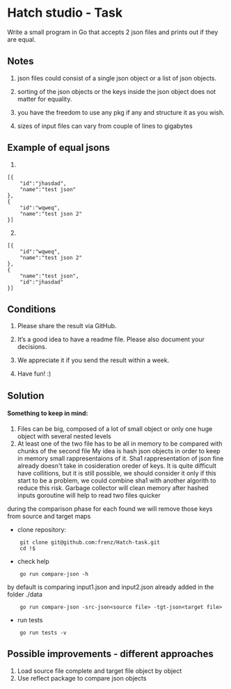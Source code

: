 
# Hatch studio - Task

Write a small program in Go that accepts 2 json files and prints out if they are equal.

## Notes

1. json files could consist of a single json object or a list of json objects.

2. sorting of the json objects or the keys inside the json object does not matter for equality.

3. you have the freedom to use any pkg if any and structure it as you wish.

4. sizes of input files can vary from couple of lines to gigabytes

## Example of equal jsons

1. 

```
[{
	"id":"jhasdad",
	"name":"test json"
},
{
	"id":"wqweq",
	"name":"test json 2"
}]
```

2. 
```
[{
	"id":"wqweq",
	"name":"test json 2"
},
{
	"name":"test json",
	"id":"jhasdad"
}]
```

## Conditions

1. Please share the result via GitHub.

2. It’s a good idea to have a readme file. Please also document your decisions.

3. We appreciate it if you send the result within a week.

4. Have fun! :)

## Solution
#### Something to keep in mind:
1. Files can be big, composed of a lot of small object or only one huge object with several nested levels
2. At least one of the two file has to be all in memory to be compared with chunks of the second file
My idea is hash json objects in order to keep in memory small rappresentaions of it. 
Sha1 rappresentation of json fine already doesn't take in cosideration oreder of keys.
It is quite difficult have collitions, but it is still possible, we should consider it only if this start to be a problem, we could combine sha1 with another algorith to reduce this risk.
Garbage collector will clean memory after hashed inputs
goroutine will help to read two files quicker

during the comparison phase for each found we will remove those keys from source and target maps

* clone repository:
```
    git clone git@github.com:frenz/Hatch-task.git
    cd !$
```
* check help
```
    go run compare-json -h
```
by default is comparing input1.json and input2.json already added in the folder ./data
```
    go run compare-json -src-json<source file> -tgt-json<target file>
```
* run tests
```
    go run tests -v
```

## Possible improvements - different approaches

1. Load source file complete and target file object by object
2. Use reflect package to compare json objects


